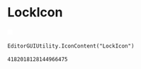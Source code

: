 # LockIcon
![](/img/LockIcon.png)

``` CSharp
EditorGUIUtility.IconContent("LockIcon")
```
```
4182018128144966475
```
